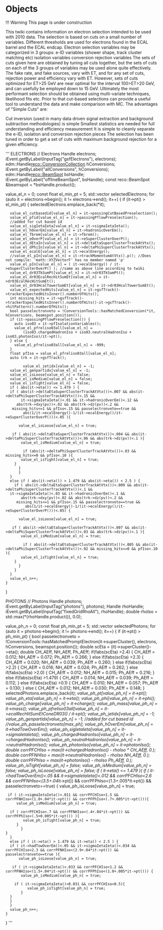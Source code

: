 # Objects

!!! Warning
    This page is under construction

This twiki contains information on electron selection intended to be used with 2010 data. The selection is based on cuts on a small number of variables. Different thresholds are used for electrons found in the ECAL barrel and the ECAL endcap. Electron selection variables may be categorized in 3 groups:
e-ID variables (shower shape, track cluster matching etc)
isolation variables
conversion rejection variables
The sets of cuts given here are obtained by tuning all cuts together, but the sets of cuts on each of the 3 groups of variables may be used alone quite effectively. The fake rate, and fake sources, vary with ET, and for any set of cuts, rejection power and efficiency vary with ET. However, sets of cuts optimized for ET>25 GeV are near optimal for the interval 100>ET>20 GeV, and can usefully be employed down to 15 GeV. Ultimately the most performant selection should be obtained using multi-variate techniques, likelihood fits etc. Prior to that cut-based selections can provide a useful tool to understand the data and make comparison with MC. The advantages of "Simple Cuts" are:

Cut inversion (used in many data driven signal extraction and background subtraction methodologies) is simple
Smallest statistics are needed for full understanding and efficiency measurement
It is simple to cleanly separate the e-ID, isolation and conversion rejection pieces
The selection has been tuned in order to get a set of cuts with maximum background rejection for a given efficiency.

'''
ELECTRONS
 // Electrons
  Handle<GsfElectronCollection> electrons;
  iEvent.getByLabel(InputTag("gsfElectrons"), electrons);
  edm::Handle<reco::ConversionCollection> hConversions;
  iEvent.getByLabel("allConversions", hConversions);
  edm::Handle<reco::BeamSpot> bsHandle;
  iEvent.getByLabel("offlineBeamSpot", bsHandle);
  const reco::BeamSpot &beamspot = *bsHandle.product();
  
  value_el_n = 0;
  const float el_min_pt = 5;
  std::vector<GsfElectron> selectedElectrons;
  for (auto it = electrons->begin(); it != electrons->end(); it++) {
    if (it->pt() > el_min_pt) {
      selectedElectrons.emplace_back(*it);

      value_el_cutbasedid[value_el_n] = it->passingCutBasedPreselection();
      value_el_pfid[value_el_n] = it->passingPflowPreselection();
      //added for cut based id
      value_el_sigIetaIeta[value_el_n] = it->sigmaIetaIeta();
      value_el_hOverEm[value_el_n] = it->hadronicOverEm();
      value_el_fbrem[value_el_n] = it->fbrem();
      value_el_eOverP[value_el_n] = it->eSuperClusterOverP();
      value_el_dEtaIn[value_el_n] = it->deltaEtaSuperClusterTrackAtVtx();
      value_el_dPhiIn[value_el_n] = it->deltaPhiSuperClusterTrackAtVtx();
      value_el_ecalE[value_el_n] = it->ecalEnergy();
      //value_el_pIn[value_el_n] = it->trackMomentumAtVtx().p(); //Does not compile: 'math::XYZVectorF' has no member named 'p'
      value_el_pIn[value_el_n] = ( it->ecalEnergy() / it->eSuperClusterOverP() ); //same as above line according to twiki
      value_el_dr03TkSumPt[value_el_n] = it->dr03TkSumPt();
      value_el_dr03EcalRecHitSumEt[value_el_n] = it->dr03EcalRecHitSumEt();
      value_el_dr03HcalTowerSumEt[value_el_n] = it->dr03HcalTowerSumEt();
      value_el_expectedHits[value_el_n] = it->gsfTrack()->trackerExpectedHitsInner().numberOfHits();
      int missing_hits = it->gsfTrack()->trackerExpectedHitsInner().numberOfHits()-it->gsfTrack()->hitPattern().numberOfHits();
      bool passelectronveto = !ConversionTools::hasMatchedConversion(*it, hConversions, beamspot.position());
      if (it->passingPflowPreselection()) {
        auto iso03 = it->pfIsolationVariables();
        value_el_pfreliso03all[value_el_n] =
            (iso03.chargedHadronIso + iso03.neutralHadronIso + iso03.photonIso)/it->pt();
      } else {
        value_el_pfreliso03all[value_el_n] = -999;
      }
      float pfIso = value_el_pfreliso03all[value_el_n];
      auto trk = it->gsfTrack();

            value_el_jetidx[value_el_n] = -1;
      value_el_genpartidx[value_el_n] = -1;
      value_el_isLoose[value_el_n] = false;
      value_el_isMedium[value_el_n] = false;
      value_el_isTight[value_el_n] = false;
      if ( abs(it->eta()) <= 1.479 ) {   
      if ( abs(it->deltaEtaSuperClusterTrackAtVtx())<.007 && abs(it->deltaPhiSuperClusterTrackAtVtx())<.15 && 
           it->sigmaIetaIeta()<.01 && it->hadronicOverEm()<.12 && 
         abs(trk->dxy(pv))<.02 && abs(trk->dz(pv))<.2 && 
       missing_hits<=1 && pfIso<.15 && passelectronveto==true &&
            abs(1/it->ecalEnergy()-1/(it->ecalEnergy()/it->eSuperClusterOverP()))<.05 ){
       
          value_el_isLoose[value_el_n] = true;
     
       if ( abs(it->deltaEtaSuperClusterTrackAtVtx())<.004 && abs(it->deltaPhiSuperClusterTrackAtVtx())<.06 && abs(trk->dz(pv))<.1 ){
           value_el_isMedium[value_el_n] = true;
        
            if (abs(it->deltaPhiSuperClusterTrackAtVtx())<.03 && missing_hits<=0 && pfIso<.10 ){
           value_el_isTight[value_el_n] = true;
        }
          }
          }
      }
      else if ( abs(it->eta()) > 1.479 && abs(it->eta()) < 2.5 ) {
        if ( abs(it->deltaEtaSuperClusterTrackAtVtx())<.009 && abs(it->deltaPhiSuperClusterTrackAtVtx())<.1 && 
      it->sigmaIetaIeta()<.03 && it->hadronicOverEm()<.1 && 
           abs(trk->dxy(pv))<.02 && abs(trk->dz(pv))<.2 && 
         missing_hits<=1 && pfIso<.15 && passelectronveto==true &&
             abs(1/it->ecalEnergy()-1/(it->ecalEnergy()/it->eSuperClusterOverP()))<.05) {
        
          value_el_isLoose[value_el_n] = true;
     
       if ( abs(it->deltaEtaSuperClusterTrackAtVtx())<.007 && abs(it->deltaPhiSuperClusterTrackAtVtx())<.03 && abs(trk->dz(pv))<.1 ){
           value_el_isMedium[value_el_n] = true;
        
            if ( abs(it->deltaEtaSuperClusterTrackAtVtx())<.005 && abs(it->deltaPhiSuperClusterTrackAtVtx())<.02 && missing_hits<=0 && pfIso<.10 ){
           value_el_isTight[value_el_n] = true;
        }
          }
        }
      }
      value_el_n++;
    }
  }

PHOTONS
  // Photons
  Handle<PhotonCollection> photons;
  iEvent.getByLabel(InputTag("photons"), photons);
  Handle<double> rhoHandle;
  iEvent.getByLabel(InputTag("fixedGridRhoAll"), rhoHandle);
  double rhoIso = std::max(*(rhoHandle.product()), 0.0);

  value_ph_n = 0;
  const float ph_min_pt = 5;
  std::vector<Photon> selectedPhotons;
  for (auto it = photons->begin(); it != photons->end(); it++) {
    if (it->pt() > ph_min_pt) {
      bool passelectronveto = !ConversionTools::hasMatchedPromptElectron(it->superCluster(), electrons, hConversions, beamspot.position());
      double scEta = (it)->superCluster()->eta();
      double CH_AEff, NH_AEff, Ph_AEff;
      if(fabs(scEta) >2.4) {
      CH_AEff = 0.012;
      NH_AEff = 0.072;
      Ph_AEff = 0.266;
      }
      else if(fabs(scEta) >2.3) {
        CH_AEff = 0.020;
 NH_AEff = 0.039;
        Ph_AEff = 0.260;
      }
      else if(fabs(scEta) >2.2) {
        CH_AEff = 0.016;
 NH_AEff = 0.024;
        Ph_AEff = 0.262;
      }
      else if(fabs(scEta) >2.0) {
        CH_AEff = 0.012;
 NH_AEff = 0.015;
        Ph_AEff = 0.216;
      }
      else if(fabs(scEta) >1.479) {
        CH_AEff = 0.014;
 NH_AEff = 0.039;
        Ph_AEff = 0.112;
      }
      else if(fabs(scEta) >0.1) {
        CH_AEff = 0.010;
 NH_AEff = 0.057;
        Ph_AEff = 0.130;
      }
      else {
        CH_AEff = 0.012;
 NH_AEff = 0.030;
        Ph_AEff = 0.148;
      }
            selectedPhotons.emplace_back(*it);
      value_ph_pt[value_ph_n] = it->pt();
      value_ph_eta[value_ph_n] = it->eta();
      value_ph_phi[value_ph_n] = it->phi();
      value_ph_charge[value_ph_n] = it->charge();
      value_ph_mass[value_ph_n] = it->mass();
      value_ph_pfreliso03all[value_ph_n] = it->ecalRecHitSumEtConeDR03() / it->pt();
      value_ph_jetidx[value_ph_n] = -1;
      value_ph_genpartidx[value_ph_n] = -1;
      //added for cut based id
      //value_ph_passelectronveto[max_ph];
      value_ph_hOverEm[value_ph_n] = it->hadTowOverEm();
      value_ph_sigIetaIeta[value_ph_n] = it->sigmaIetaIeta();
      value_ph_chargedHadronIso[value_ph_n] = it->chargedHadronIso();
      value_ph_neutralHadronIso[value_ph_n] = it->neutralHadronIso();
      value_ph_photonIso[value_ph_n] = it->photonIso();
      double corrPFCHIso = max(it->chargedHadronIso() - rhoIso * CH_AEff, 0.);
      double corrPFNHIso = max(it->neutralHadronIso() - rhoIso *NH_AEff, 0.);
double corrPFPhIso = max(it->photonIso() - rhoIso* Ph_AEff, 0.);
      value_ph_isTight[value_ph_n] = false;
      value_ph_isMedium[value_ph_n] = false;
      value_ph_isLoose[value_ph_n] = false;
      if ( it->eta() <= 1.479 ){
      if ( it->hadTowOverEm()<.05 && it->sigmaIetaIeta()<.012 &&
           corrPFCHIso<2.6 && corrPFNHIso<(3.5+.04*it->pt()) &&
         corrPFPhIso<(1.3+.005*it->pt()) && passelectronveto==true) {
          value_ph_isLoose[value_ph_n] = true;

     if ( it->sigmaIetaIeta()<.011 && corrPFCHIso<1.5 && corrPFNHIso<(1.0+.04*it->pt()) && corrPFPhIso<(.7+.005*it->pt())){
         value_ph_isMedium[value_ph_n] = true;

      if ( corrPFCHIso<.7 && corrPFNHIso<(.4+.04*it->pt()) && corrPFPhIso<(.5+0.005*it->pt()) ){
            value_ph_isTight[value_ph_n] = true;
         }
           }
    }
      }
      else if ( it->eta() > 1.479 && it->eta() < 2.5 ) {
      if ( it->hadTowOverEm()<.05 && it->sigmaIetaIeta()<.034 && corrPFCHIso<2.3 && corrPFNHIso<(2.9+.04*it->pt()) && passelectronveto==true ){
          value_ph_isLoose[value_ph_n] = true;
     
       if ( it->sigmaIetaIeta()<.033 && corrPFCHIso<1.2 && corrPFNHIso<(1.5+.04*it->pt()) && corrPFPhIso<(1.0+.005*it->pt())) {
           value_ph_isMedium[value_ph_n] = true;

        if ( it->sigmaIetaIeta()<0.031 && corrPFCHIso<0.5){
              value_ph_isTight[value_ph_n] = true;
           }
      }
      }
      }
      value_ph_n++;
    }
  }
'''
